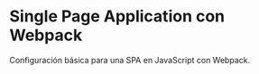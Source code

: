 # Single Page Application con Webpack

Configuración básica para una SPA en JavaScript con Webpack.
